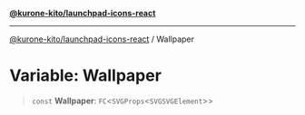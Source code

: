 [**@kurone-kito/launchpad-icons-react**](../README.md)

***

[@kurone-kito/launchpad-icons-react](../globals.md) / Wallpaper

# Variable: Wallpaper

> `const` **Wallpaper**: `FC`\<`SVGProps`\<`SVGSVGElement`\>\>
